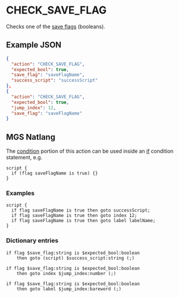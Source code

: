 # CHECK_SAVE_FLAG

Checks one of the [save flags](../variables#save-flags) (booleans).

## Example JSON

```json
{
  "action": "CHECK_SAVE_FLAG",
  "expected_bool": true,
  "save_flag": "saveFlagName",
  "success_script": "successScript"
},
{
  "action": "CHECK_SAVE_FLAG",
  "expected_bool": true,
  "jump_index": 12,
  "save_flag": "saveFlagName"
}
```

## MGS Natlang

The [condition](../actions/conditional_gotos) portion of this action can be used inside an [if](../mgs/advanced_syntax#if-and-else) condition statement, e.g.

```mgs
script {
  if (flag saveFlagName is true) {}
}
```

### Examples

```mgs
script {
  if flag saveFlagName is true then goto successScript;
  if flag saveFlagName is true then goto index 12;
  if flag saveFlagName is true then goto label labelName;
}
```

### Dictionary entries

```
if flag $save_flag:string is $expected_bool:boolean
    then goto (script) $success_script:string (;)

if flag $save_flag:string is $expected_bool:boolean
    then goto index $jump_index:number (;)

if flag $save_flag:string is $expected_bool:boolean
    then goto label $jump_index:bareword (;)
```
